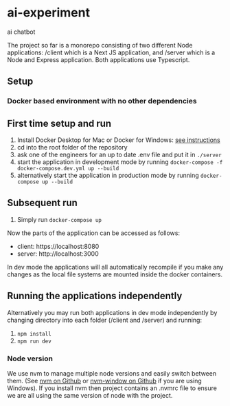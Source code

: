 # ai-experiment
ai chatbot

The project so far is a monorepo consisting of two different Node applications: /client which is a Next JS application, and /server which is a Node and Express application. Both applications use Typescript.

## Setup

### Docker based environment with no other dependencies

## First time setup and run
1. Install Docker Desktop for Mac or Docker for Windows: [see instructions](https://docs.docker.com/desktop/install/mac-install/)
2. cd into the root folder of the repository
3. ask one of the engineers for an up to date .env file and put it in `./server`
4. start the application in development mode by running `docker-compose -f docker-compose.dev.yml up --build`
5. alternatively start the application in production mode by running `docker-compose up --build`

## Subsequent run
1. Simply run `docker-compose up`

Now the parts of the application can be accessed as follows:

- client: https://localhost:8080
- server: http://localhost:3000

In dev mode the applications will all automatically recompile if you make any changes as the local file systems are mounted inside the docker containers.

## Running the applications independently

Alternatively you may run both applications in dev mode independently by changing directory into each folder (/client and /server) and running:
1. ```npm install```
2. ```npm run dev```

### Node version

We use nvm to manage multiple node versions and easily switch between them.
(See [nvm on Github](https://github.com/nvm-sh/nvm) or [nvm-window on Github](https://github.com/coreybutler/nvm-windows) if you are using Windows). If you install nvm then project contains an .nvmrc file to ensure we are all using the same version of node with the project.